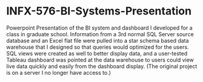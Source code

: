 # INFX-576-BI-Systems-Presentation

Powerpoint Presentation of the BI system and dashboard I developed for a class in graduate school. Information from a 3rd normal SQL Server source database and an Excel flat file were pulled into a star schema based data warehouse that I designed so that queries would optimized for the users. SQL views were created as well to better display data, and a user-tested Tableau dashboard was pointed at the data warehouse to users could view live data quickly and easily from the dashboard display. (The original project is on a server I no longer have access to.)

